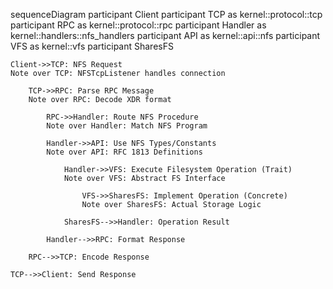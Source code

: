 sequenceDiagram
    participant Client
    participant TCP as kernel::protocol::tcp
    participant RPC as kernel::protocol::rpc
    participant Handler as kernel::handlers::nfs_handlers
    participant API as kernel::api::nfs
    participant VFS as kernel::vfs
    participant SharesFS

    Client->>TCP: NFS Request
    Note over TCP: NFSTcpListener handles connection
    
        TCP->>RPC: Parse RPC Message
        Note over RPC: Decode XDR format
    
            RPC->>Handler: Route NFS Procedure
            Note over Handler: Match NFS Program
    
            Handler->>API: Use NFS Types/Constants
            Note over API: RFC 1813 Definitions
    
                Handler->>VFS: Execute Filesystem Operation (Trait)
                Note over VFS: Abstract FS Interface
    
                    VFS->>SharesFS: Implement Operation (Concrete)
                    Note over SharesFS: Actual Storage Logic
    
                SharesFS-->>Handler: Operation Result

            Handler-->>RPC: Format Response

        RPC-->>TCP: Encode Response

    TCP-->>Client: Send Response